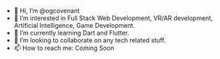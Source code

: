 - 👋 Hi, I’m @ogcovenant
- 👀 I’m interested in Full Stack Web Development, VR/AR development, Artificial Intelligence, Game Development.
- 🌱 I’m currently learning Dart and Flutter.
- 💞️ I’m looking to collaborate on any tech related stuff.
- 📫 How to reach me: Coming Soon

<!---
ogcovenant/ogcovenant is a ✨ special ✨ repository because its `README.md` (this file) appears on your GitHub profile.
You can click the Preview link to take a look at your changes.
--->
